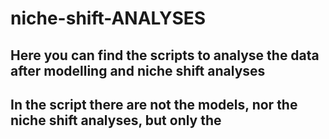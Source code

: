 # niche-shift-ANALYSES
## Here you can find the scripts to analyse the data after modelling and niche shift analyses
## In the script there are not the models, nor the niche shift analyses, but only the 
